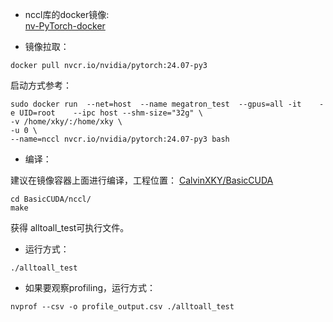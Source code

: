 


+ nccl库的docker镜像:  
[nv-PyTorch-docker](https://catalog.ngc.nvidia.com/orgs/nvidia/containers/pytorch?version=25.08-py3)

+ 镜像拉取：    



```
docker pull nvcr.io/nvidia/pytorch:24.07-py3
```
启动方式参考：   
```
sudo docker run  --net=host  --name megatron_test  --gpus=all -it    -e UID=root    --ipc host --shm-size="32g" \
-v /home/xky/:/home/xky \
-u 0 \
--name=nccl nvcr.io/nvidia/pytorch:24.07-py3 bash
````
+ 编译：    

建议在镜像容器上面进行编译，工程位置： [CalvinXKY/BasicCUDA](https://github.com/CalvinXKY/BasicCUDA/tree/master/nccl)         

```
cd BasicCUDA/nccl/   
make  
```
获得 alltoall_test可执行文件。

+ 运行方式：    
```
./alltoall_test
```


+ 如果要观察profiling，运行方式：   
```
nvprof --csv -o profile_output.csv ./alltoall_test
```